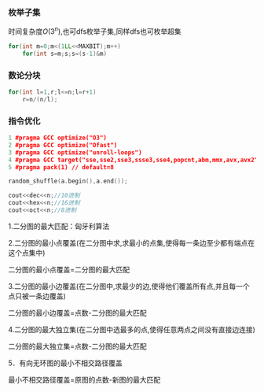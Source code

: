 ### 枚举子集

时间复杂度$O(3^n)$,也可dfs枚举子集,同样dfs也可枚举超集

```c++
for(int m=0;m<(1LL<<MAXBIT);m++)
    for(int s=m;s;s=(s-1)&m)
```

### 数论分块

```c++
for(int l=1,r;l<=n;l=r+1)
    r=n/(n/l);
```

### 指令优化

```c++
1 #pragma GCC optimize("O3")
2 #pragma GCC optimize("Ofast")
3 #pragma GCC optimize("unroll-loops")
4 #pragma GCC target("sse,sse2,sse3,ssse3,sse4,popcnt,abm,mmx,avx,avx2")
5 #pragma pack(1) // default=8
```

```c++
random_shuffle(a.begin(),a.end());
```

```c++
cout<<dec<<n;//10进制
cout<<hex<<n;//16进制
cout<<oct<<n;//8进制
```

1.二分图的最大匹配：匈牙利算法

2.二分图的最小点覆盖(在二分图中求,求最小的点集,使得每一条边至少都有端点在这个点集中)

二分图的最小点覆盖=二分图的最大匹配

3.二分图的最小边覆盖(在二分图中,求最少的边,使得他们覆盖所有点,并且每一个点只被一条边覆盖)

 二分图的最小边覆盖=点数-二分图的最大匹配

4.二分图的最大独立集(在二分图中选最多的点,使得任意两点之间没有直接边连接)

 二分图的最大独立集=点数-二分图的最大匹配

5．有向无环图的最小不相交路径覆盖

 最小不相交路径覆盖=原图的点数-新图的最大匹配
